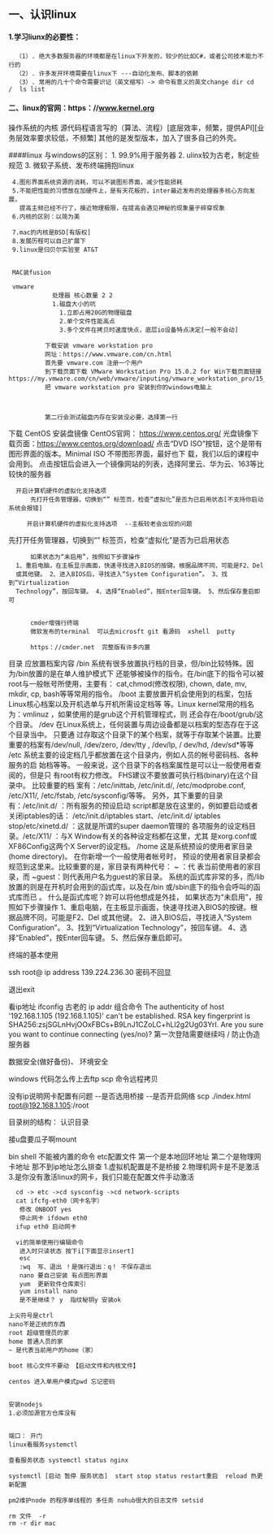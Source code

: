##  一、认识linux
 #### 1.学习liunx的必要性： 
      （1）. 绝大多数服务器的环境都是在linux下开发的，较少的比如C#，或者公司技术能力不行的
      （2）. 许多发开环境需要在linux下 ---自动化发布、脚本的依赖   
      （3）. 常用的几十个命令需要识记（英文缩写）-> 命令有意义的英文change dir cd  /  ls list
 
 #### 二、linux的官网：https：//www.kernel.org 
 操作系统的内核   源代码程语言写的（算法、流程）[底层效率，频繁，提供API][业务层效率要求较低，不频繁]
      其他的是发型版本，加入了很多自己的外壳。
 
 ####linux 与windows的区别：
     1.  99.9%用于服务器
     2.  ulinx较为古老，制定些规范
     3. 微软子系统、发布终端拥抱linux
     
     4.图形界面系统资源的消耗，可以不装图形界面，减少性能损耗
     5.不能把性能的习惯放在加硬件上，是有天花板的，inter最近发布的处理器多核心方向发展，
       提高主频已经不行了，接近物理极限，在提高会遇见神秘的现象量子碎穿现象
     6.内核的区别：以简为美
     
     7.mac的内核是BSD[有版权]
     8.发展历程可以自己扩展下
     9.linux是归贝尔实验室 AT&T
     
     
     MAC装fusion
     
     vmware
                处理器 核心数量 2 2  
                1.磁盘大小的坑
                  1.立即占用20G的物理磁盘
                  2.单个文件性能高点
                  3.多个文件在拷贝时速度快点，底层io设备特点决定[一般不会动]
                
              下载安装 vmware workstation pro
              ⽹址：https://www.vmware.com/cn.html
              ⾸先要 vmware.com 注册⼀个⽤户
              到下载⻚⾯下载 VMware Workstation Pro 15.0.2 for Win下载⻚⾯链接https://my.vmware.com/cn/web/vmware/inputing/vmware_workstation_pro/15_0
              把 vmware workstation pro 安装到你的windows电脑上
              
              
              
              第二行会测试磁盘内存在安装没必要，选择第一行
              
   下载 CentOS 安装盘镜像
      CentOS官⽹： https://www.centos.org/
      光盘镜像下载⻚⾯：https://www.centos.org/download/
      点击“DVD ISO”按钮，这个是带有图形界⾯的版本。Minimal ISO 不带图形界⾯，最好也下
      载，我们以后的课程中会⽤到。
      点击按钮后会进⼊⼀个镜像⽹站的列表，选择阿⾥云、华为云、163等⽐较快的服务器
      
      开启计算机硬件的虚拟化⽀持选项
          先打开任务管理器，切换到“” 标签⻚，检查“虚拟化”是否为已启⽤状态[不支持你启动系统会报错]
          
         开启计算机硬件的虚拟化⽀持选项  --主板较老会出现的问题
先打开任务管理器，切换到“” 标签⻚，检查“虚拟化”是否为已启⽤状态 
          
          如果状态为“未启⽤”，按照如下步骤操作
      1、重启电脑，在主板显示画⾯，快速寻找进⼊BIOS的按键。根据品牌不同，可能是F2、Del
      或其他键。 2、进⼊BIOS后，寻找进⼊“System Configuration”。 3、找到“Virtualization
      Technology”，按回⻋键。 4、选择“Enabled”，按Enter回⻋键。 5、然后保存重启即可
          
          
          cmder增强行终端
          微软发布的terminal  可以去microsft git 看源码  xshell  putty
          
          https：//cmder.net  完整版有许多内置
          
⽬录 应放置档案内容
/bin
系统有很多放置执⾏档的⽬录，但/bin⽐较特殊。因为/bin放置的是在单⼈维护模式下
还能够被操作的指令。在/bin底下的指令可以被root与⼀般帐号所使⽤，主要有：
cat,chmod(修改权限), chown, date, mv, mkdir, cp, bash等等常⽤的指令。
/boot
主要放置开机会使⽤到的档案，包括Linux核⼼档案以及开机选单与开机所需设定档等
等。Linux kernel常⽤的档名为：vmlinuz ，如果使⽤的是grub这个开机管理程式，则
还会存在/boot/grub/这个⽬录。
/dev
在Linux系统上，任何装置与周边设备都是以档案的型态存在于这个⽬录当中。 只要通
过存取这个⽬录下的某个档案，就等于存取某个装置。⽐要重要的档案有/dev/null,
/dev/zero, /dev/tty , /dev/lp, / dev/hd, /dev/sd*等等
/etc
系统主要的设定档⼏乎都放置在这个⽬录内，例如⼈员的帐号密码档、各种服务的启
始档等等。 ⼀般来说，这个⽬录下的各档案属性是可以让⼀般使⽤者查阅的，但是只
有root有权⼒修改。 FHS建议不要放置可执⾏档(binary)在这个⽬录中。 ⽐较重要的档
案有：/etc/inittab, /etc/init.d/, /etc/modprobe.conf, /etc/X11/, /etc/fstab,
/etc/sysconfig/等等。 另外，其下重要的⽬录有：/etc/init.d/ ：所有服务的预设启动
script都是放在这⾥的，例如要启动或者关闭iptables的话： /etc/init.d/iptables
start、/etc/init.d/ iptables stop/etc/xinetd.d/ ：这就是所谓的super daemon管理的
各项服务的设定档⽬录。/etc/X11/ ：与X Window有关的各种设定档都在这⾥，尤其
是xorg.conf或XF86Config这两个X Server的设定档。
/home
这是系统预设的使⽤者家⽬录(home directory)。 在你新增⼀个⼀般使⽤者帐号时，
预设的使⽤者家⽬录都会规范到这⾥来。⽐较重要的是，家⽬录有两种代号： ~ ：代
表当前使⽤者的家⽬录，⽽ ~guest：则代表⽤户名为guest的家⽬录。
系统的函式库⾮常的多，⽽/lib放置的则是在开机时会⽤到的函式库，以及在/bin
或/sbin底下的指令会呼叫的函式库⽽已 。 什么是函式库呢？妳可以将他想成是外挂，
如果状态为“未启⽤”，按照如下步骤操作
1、重启电脑，在主板显示画⾯，快速寻找进⼊BIOS的按键。根据品牌不同，可能是F2、Del
或其他键。 2、进⼊BIOS后，寻找进⼊“System Configuration”。 3、找到“Virtualization
Technology”，按回⻋键。 4、选择“Enabled”，按Enter回⻋键。 5、然后保存重启即可。


终端的基本使用

ssh root@ ip address 139.224.236.30  密码不回显

退出exit

看ip地址 ifconfig 古老的
ip addr 组合命令
The authenticity of host '192.168.1.105 (192.168.1.105)' can't be established.
RSA key fingerprint is SHA256:zsjSGLnHvjOOxFBCs+B9LnJ1CZoLC+hLl2g2Ug03YrI. 
Are you sure you want to continue connecting (yes/no)?  第一次登陆需要继续吗 / 防止伪造服务器


数据安全(做好备份)、  环境安全  

windows 代码怎么传上去ftp
scp 命令远程拷贝

没有ip说明网卡配置有问题 --是否选用桥接  --是否开启网络
scp ./index.html root@192.168.1.105:/root

目录树的结构：
认识目录

接u盘要瓜子啊mount

bin shell 不能被内置的命令
etc配置文件
第一个是本地回环地址  第二个是物理网卡地址 那不到ip地址怎么排查
1.虚拟机配置是不是桥接
2.物理机网卡是不是激活
3.是你没有激活linux的网卡，我们只能在配置文件手动激活
      
      cd -> etc ->cd sysconfig ->cd network-scripts
      cat ifcfg-eth0（网卡名字）
       修改 ONBOOT yes
       停止网卡 ifdown eth0
      ifup eth0 启动网卡
      
      vi的简单使用行编辑命令
       进入时只读状态 按下i[下面显示insert]
       esc
       :wq  写、退出 ！是强行退出：q！ 不保存退出
       nano 要自己安装 有点图形界面
       yum  更新软件仓库索引  
       yum install nano
       是不是继续？ y  指纹秘钥y 安装ok
    
    上尖符号是ctrl
    nano不是正统的东西
    root 超级管理员的家
    home 普通人员的家
    ~ 是代表当前用户的home（家）
    
    boot 核心文件不要动 【启动文件和内核文件】
    
    centos 进入单用户模式pwd 忘记密码

    
    安装nodejs
    1.必须加源官方仓库没有
    
    
    端口： 开门 
    linux看服务systemctl
    
    查看服务状态 systemctl status nginx
    
    systemctl [启动 暂停 服务状态]  start stop status restart重启  reload 热更新配置
    
    pm2维护node 的程序单线程的 多任务 nohub很大的日志文件 setsid 
    
    rm 文件  -r
    rm -r dir mac
